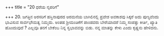 +++
title = "20 ಧರೆಯ ನೃಪರಿಗೆ"

+++
20. ಜಗತ್ತಿನ ಅರಸರಿಗೆ ಹಸ್ತಿನಾಪುರದ ಅರಮನೆಯ ಬಾಗಿಲಿನಲ್ಲಿ ಪ್ರವೇಶ ಅವಕಾಶವು ಸಿಕ್ಕರೆ ಅದು ಪುಣ್ಯವೆಂದು ಭಾವಿಸುವ ಸಾರ್ವಭೌಮತ್ವ ನಿಮ್ಮದು. ಅಂತಹ ಶ್ರೀಮಂತಿಕೆಗೆ ಪಾಂಡವರು ಬೇರೆಯಾದರೆ ನಿಮ್ಮ ಸಂಪತ್ತು ಕೀರ್ತಿ, ಖ್ಯಾತಿ ಹೊಂದುವುದೆ ? ಎಲ್ಲವೂ ತನಗೆ ಬೇಕೆಂಬ ನಿನ್ನ ಸ್ವಭಾವವನ್ನು ಬಿಡು. ನನ್ನ ಮಾತನ್ನು ಕೇಳು ಎಂದು ಕೃಷ್ಣನು ಹೇಳಿದನು.